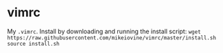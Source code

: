 # vimrc
My `.vimrc`. Install by downloading and running the install script:
`wget https://raw.githubusercontent.com/mikeiovine/vimrc/master/install.sh`
`source install.sh`
